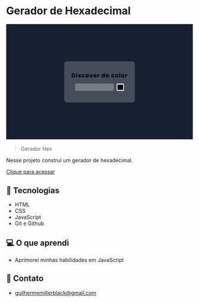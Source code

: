 # Gerador de Hexadecimal

![preview](preview.png)

> Gerador Hex

Nesse projeto construí um gerador de hexadecimal.

[Clique para acessar](https://guimiiller.github.io/gerador-hex/)


## 🚀 Tecnologias

- HTML
- CSS
- JavaScript
- Git e Github


## 💻 O que aprendi

- Aprimorei minhas habilidades em JavaScript 

## 📨 Contato

- guilhermemillerblack@gmail.com